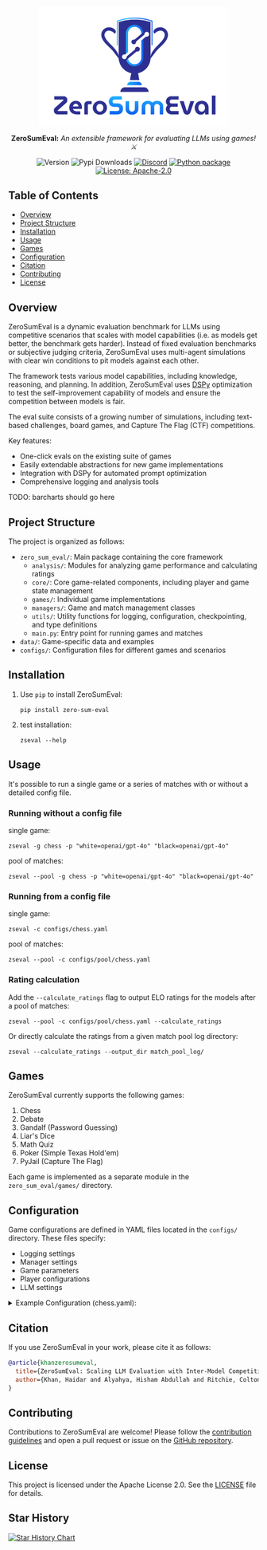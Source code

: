 <p align="center">
  <img align="center" src="logo.png" width="380px" />
</p>
<p align="left">

<div align="center">

<b>ZeroSumEval:</b> <em>An extensible framework for evaluating LLMs using games! ⚔</em>

</div>

<div align="center">

![Version](https://img.shields.io/pypi/v/zero-sum-eval)
![Pypi Downloads](https://img.shields.io/pypi/dm/zero_sum_eval)
[![Discord](https://img.shields.io/discord/1348445678589968466)](https://discord.gg/7Dk6jYyk8H)
[![Python package](https://github.com/ZeroSumEval/ZeroSumEval/actions/workflows/tests.yml/badge.svg)](https://github.com/haidark/ZeroSumEval/actions/workflows/tests.yml)
[![License: Apache-2.0](https://img.shields.io/badge/License-Apache_2.0-green.svg)](https://opensource.org/license/apache-2-0)

</div>

<!-- omit in toc -->
## Table of Contents

- [Overview](#overview)
- [Project Structure](#project-structure)
- [Installation](#installation)
- [Usage](#usage)
- [Games](#games)
- [Configuration](#configuration)
- [Citation](#citation)
- [Contributing](#contributing)
- [License](#license)

## Overview

ZeroSumEval is a dynamic evaluation benchmark for LLMs using competitive scenarios that scales with model capabilities (i.e. as models get better, the benchmark gets harder). Instead of fixed evaluation benchmarks or subjective judging criteria, ZeroSumEval uses multi-agent simulations with clear win conditions to pit models against each other. 

The framework tests various model capabilities, including knowledge, reasoning, and planning. In addition, ZeroSumEval uses [DSPy](https://github.com/stanfordnlp/dspy) optimization to test the self-improvement capability of models and ensure the competition between models is fair.

The eval suite consists of a growing number of simulations, including text-based challenges, board games, and Capture The Flag (CTF) competitions.

Key features:
- One-click evals on the existing suite of games
- Easily extendable abstractions for new game implementations
- Integration with DSPy for automated prompt optimization
- Comprehensive logging and analysis tools

TODO: barcharts should go here

## Project Structure

The project is organized as follows:

- `zero_sum_eval/`: Main package containing the core framework  
  - `analysis/`: Modules for analyzing game performance and calculating ratings  
  - `core/`: Core game-related components, including player and game state management  
  - `games/`: Individual game implementations  
  - `managers/`: Game and match management classes  
  - `utils/`: Utility functions for logging, configuration, checkpointing, and type definitions  
  - `main.py`: Entry point for running games and matches  
- `data/`: Game-specific data and examples
- `configs/`: Configuration files for different games and scenarios

## Installation

1. Use `pip` to install ZeroSumEval:
   ```
   pip install zero-sum-eval
   ```

2. test installation:
   ```
   zseval --help
   ```

## Usage

It's possible to run a single game or a series of matches with or without a detailed config file.

### Running without a config file

single game:
```
zseval -g chess -p "white=openai/gpt-4o" "black=openai/gpt-4o"
```

pool of matches:
```
zseval --pool -g chess -p "white=openai/gpt-4o" "black=openai/gpt-4o"
```

### Running from a config file

single game:
```
zseval -c configs/chess.yaml
```

pool of matches:
```
zseval --pool -c configs/pool/chess.yaml
```

### Rating calculation
Add the ```--calculate_ratings``` flag to output ELO ratings for the models after a pool of matches:
```
zseval --pool -c configs/pool/chess.yaml --calculate_ratings
```

Or directly calculate the ratings from a given match pool log directory:
```
zseval --calculate_ratings --output_dir match_pool_log/
```

## Games

ZeroSumEval currently supports the following games:

1. Chess
2. Debate
3. Gandalf (Password Guessing)
4. Liar's Dice
5. Math Quiz
6. Poker (Simple Texas Hold'em)
7. PyJail (Capture The Flag)

Each game is implemented as a separate module in the `zero_sum_eval/games/` directory.

## Configuration

Game configurations are defined in YAML files located in the `configs/` directory. These files specify:

- Logging settings
- Manager settings
- Game parameters
- Player configurations
- LLM settings

<details>
<summary>Example Configuration (chess.yaml):</summary>

```yaml
logging:
  output_dir: ../output/chess_game
manager:
  args:
    max_player_attempts: 5
    max_rounds: 200
game:
  name: chess
  args:
    players:
      white:
        class: chess_player
        args:
          id: llama3.1 70b white
          actions:
            - name: MakeMove
              optimize: true
              metric: chess_move_validation_metric
              dataset: chess_dataset
              dataset_args:
                filename: ./data/chess/stockfish_examples.jsonl
                player_key: white
                num_examples: 10
          lm:
            model: openrouter/meta-llama/llama-3.3-70b-instruct
          optimizer: BootstrapFewshot
          optimizer_args:
            max_bootstrapped_demos: 1
          max_tries: 5
      black:
        class: chess_player
        args:
          id: llama3.3 70b black
          lm:
            model: openrouter/meta-llama/llama-3.3-70b-instruct
          max_tries: 5
```
</details>

## Citation

If you use ZeroSumEval in your work, please cite it as follows:

```bibtex
@article{khanzerosumeval,
  title={ZeroSumEval: Scaling LLM Evaluation with Inter-Model Competition},
  author={Khan, Haidar and Alyahya, Hisham Abdullah and Ritchie, Colton and Alnumay, Yazeed and Bari, M Saiful and Yener, Bulent}
}
```

## Contributing

Contributions to ZeroSumEval are welcome! Please follow the [contribution guidelines](CONTRIBUTING.md) and open a pull request or issue on the [GitHub repository](https://github.com/ZeroSumEval/ZeroSumEval).

## License

This project is licensed under the Apache License 2.0. See the [LICENSE](LICENSE) file for details.

## Star History

<a href="https://www.star-history.com/#ZeroSumEval/ZeroSumEval&Date">
 <picture>
   <source media="(prefers-color-scheme: dark)" srcset="https://api.star-history.com/svg?repos=ZeroSumEval/ZeroSumEval&type=Date&theme=dark" />
   <source media="(prefers-color-scheme: light)" srcset="https://api.star-history.com/svg?repos=ZeroSumEval/ZeroSumEval&type=Date" />
   <img alt="Star History Chart" src="https://api.star-history.com/svg?repos=ZeroSumEval/ZeroSumEval&type=Date" />
 </picture>
</a>
